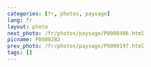 ```yaml
---
categories: [fr, photos, paysage]
lang: fr
layout: photo
next_photo: /fr/photos/paysage/P0000406.html
picname: P0000282
prev_photo: /fr/photos/paysage/P0000197.html
tags: []
---
```

